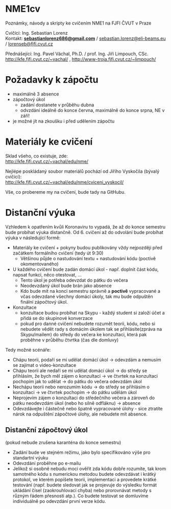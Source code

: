 # NME1cv
Poznámky, návody a skripty ke cvičením NME1 na FJFI ČVUT v Praze  

Cvičící: Ing. Sebastian Lorenz  
Kontakt: **sebastianlorenz686@gmail.com** / sebastian.lorenz@eli-beams.eu / lorenseb@fjfi.cvut.cz  

Přednášející: Ing. Pavel Váchal, Ph.D. / prof. Ing. Jiří Limpouch, CSc.  
http://kfe.fjfi.cvut.cz/~vachal/ , http://www-troja.fjfi.cvut.cz/~limpouch/  

# Požadavky k zápočtu  
* maximálně 3 absence
* zápočtový úkol
  * zadání dostanete v průběhu dubna
  * odvzdání ideálně do konce června, maximálně do konce srpna, NE v září!
* je možné jít na zkoušku i před udělením zápočtu

# Materiály ke cvičení
Sklad všeho, co existuje, zde:  
http://kfe.fjfi.cvut.cz/~vachal/edu/nme/  

Nejlépe poskládaný soubor materiálů pochází od Jiřího Vyskočila (bývalý cvičící):  
http://kfe.fjfi.cvut.cz/~vachal/edu/nme/cviceni_vyskocil/

Vše, co probereme my na cvičení, bude tady na GitHubu.

# Distanční výuka
Vzhledem k opatřením kvůli Koronaviru to vypadá, že až do konce semestru bude probíhat výuka distančně. Od 6. cvičení až do odvolání bude probíhat výuka v následující formě:
* Materiály ke cvičení + pokyny budou publikovány vždy nejpozději před začátkem formálního cvičení (tedy út 9:30)
  * Většinou půjde o nastudování textu + nastudování kódu (poctivě okomentovaného)
* U každého cvičení bude zadán domácí úkol - např. doplnit část kódu, napsat funkci, něco otestovat, ...
  * Tento úkol je potřeba odevzdat do pátku do večera
  * Neodevzdaný úkol bude brán jako absence
  * Kdo bude mít na konci semestru správně a **poctivě** vypracované a včas odevzdané všechny domácí úkoly, tak mu bude odpuštěn finální zápočtový úkol.
* Konzultace
  * konzultace budou probíhat na Skypu - každý student si založí účet a přidá se do skupinové konverzace
  * pokud pro danné cvičení nebudete rozumět teorii, kódu, nebo si nebudete vědět rady s domácím úkolem tak se přihlásíte(zpráva na Skypu/mailem) do středy do večera ke konzultaci, která pak proběhne v průběhu čtvrtka (čas dle domluvy)
  
Tedy možné scénáře:
* Chápu teorii, podaří se mi udělat domácí úkol -> odevzdám a nemusím se zajímat o video-konzultace
* Chápu teorii ale nedaří se mi udělat domácí úkol -> do středy se přihlásím, že bych měl zájem o konzultaci -> ve čtvrtek na konzultaci pochopím jak to udělat -> do pátku do večera odevzdám úkol
* Nechápu teorii nebo nerozumím kódu -> do středy se přihlásím o konzultaci -> ve čtvrtek pochopím -> do pátku udělám úkol
* Neprojevím zájem o konzultaci do středečního večera a zároveň do pátku neodevzdám úkol (nebo ho silně odfláknu) -> absence
* Odevzdávejte i částečně nebo špatně vypracované úlohy - sice ztratíte nárok na odpuštění zápočtové úlohy, ale nebudete mít absence.

## Distanční zápočtový úkol
(pokud nebude zrušena karanténa do konce semestru)
* Zadání bude ve stejném režimu, jako bylo specifikováno výše pro standartní výuku
* Odevzdání proběhne po e-mailu
* Jelikož si osobně nebudu moci ověřit zda kódu dobře rozumíte, tak krom samotného kódu s numerickou metodou budete odevzdávat i krátký protokol, ve kterém popíšete teorii, implementaci a provedete krátké testování (např. budete sledovat jak se projevuje do výsledku formát ukládání čísel (zaokrouhlovací chyba) nebo prorovnávat metody s různým řádem přesnosti atp.). Co budete testovat se domluvíme individuálně po odevzdání první verze kódu.
